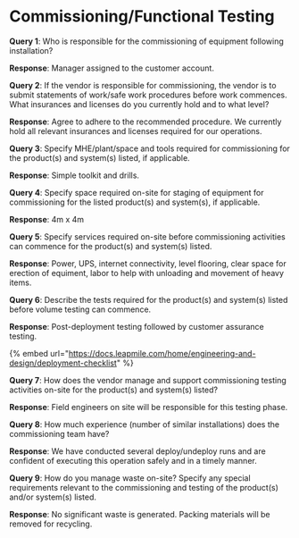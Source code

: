 # Commissioning/Functional Testing

**Query 1**: Who is responsible for the commissioning of equipment following installation?

**Response**: Manager assigned to the customer account.

**Query 2**: If the vendor is responsible for commissioning, the vendor is to submit statements of work/safe work procedures before work commences. What insurances and licenses do you currently hold and to what level?

**Response**: Agree to adhere to the recommended procedure. We currently hold all relevant insurances and licenses required for our operations.

**Query 3**: Specify MHE/plant/space and tools required for commissioning for the product(s) and system(s) listed, if applicable.

**Response**: Simple toolkit and drills.

**Query 4**: Specify space required on-site for staging of equipment for commissioning for the listed product(s) and system(s), if applicable.

**Response**: 4m x 4m

**Query 5**: Specify services required on-site before commissioning activities can commence for the product(s) and system(s) listed.

**Response**: Power, UPS, internet connectivity, level flooring, clear space for erection of equiment, labor to help with unloading and movement of heavy items.

**Query 6**: Describe the tests required for the product(s) and system(s) listed before volume testing can commence.

**Response**: Post-deployment testing followed by customer assurance testing.

{% embed url="https://docs.leapmile.com/home/engineering-and-design/deployment-checklist" %}

**Query 7**: How does the vendor manage and support commissioning testing activities on-site for the product(s) and system(s) listed?

**Response**: Field engineers on site will be responsible for this testing phase.

**Query 8**: How much experience (number of similar installations) does the commissioning team have?

**Response**: We have conducted several deploy/undeploy runs and are confident of executing this operation safely and in a timely manner.

**Query 9**: How do you manage waste on-site? Specify any special requirements relevant to the commissioning and testing of the product(s) and/or system(s) listed.

**Response**: No significant waste is generated. Packing materials will be removed for recycling.
